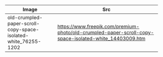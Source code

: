 
|Image | Src |
|---|---|
|old-crumpled-paper-scroll-copy-space-isolated-white_76255-1202 | https://www.freepik.com/premium-photo/old-crumpled-paper-scroll-copy-space-isolated-white_14403009.htm|